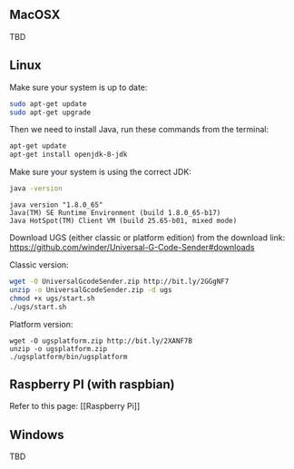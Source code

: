 ## MacOSX
TBD

## Linux

Make sure your system is up to date:
```bash
sudo apt-get update
sudo apt-get upgrade
```

Then we need to install Java, run these commands from the terminal: 
```bash
apt-get update
apt-get install openjdk-8-jdk
```

Make sure your system is using the correct JDK:
```bash
java -version
```

```
java version "1.8.0_65"
Java(TM) SE Runtime Environment (build 1.8.0_65-b17)
Java HotSpot(TM) Client VM (build 25.65-b01, mixed mode)
```

Download UGS (either classic or platform edition) from the download link: https://github.com/winder/Universal-G-Code-Sender#downloads

Classic version:
```bash
wget -O UniversalGcodeSender.zip http://bit.ly/2GGgNF7
unzip -o UniversalGcodeSender.zip -d ugs
chmod +x ugs/start.sh
./ugs/start.sh
```

Platform version:
```
wget -O ugsplatform.zip http://bit.ly/2XANF7B
unzip -o ugsplatform.zip
./ugsplatform/bin/ugsplatform
```

## Raspberry PI (with raspbian)
Refer to this page: [[Raspberry Pi]]

## Windows
TBD